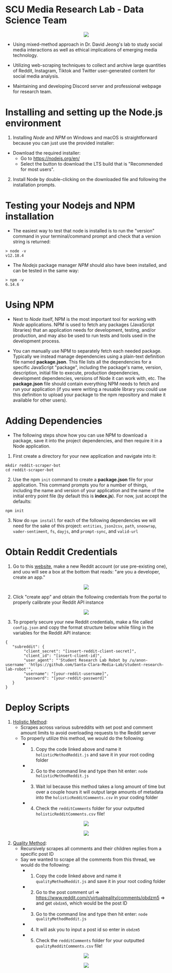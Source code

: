 # SCU Media Research Lab - Data Science Team

<p align="center">
  <img src="https://github.com/Santa-Clara-Media-Lab/student-research-lab-robot/blob/main/assets/educord.png?raw=true">
</p>

- Using mixed-method approach in Dr. David Jeong's lab to study social media interactions as well as ethical implications of emerging media technology.

- Utilizing web-scraping techniques to collect and archive large quantities of Reddit, Instagram, Tiktok and Twitter user-generated content for social media analysis.

- Maintaining and developing Discord server and professional webpage for research team.

# Installing and setting up the Node.js environment

1. Installing *Node* and *NPM* on Windows and macOS is straightforward because you can just use the provided installer:
  - Download the required installer:
    - Go to https://nodejs.org/en/
    - Select the button to download the LTS build that is "Recommended for most users".

2. Install Node by double-clicking on the downloaded file and following the installation prompts.

# Testing your Nodejs and NPM installation

- The easiest way to test that node is installed is to run the "version" command in your terminal/command prompt and check that a version string is returned:

```
> node -v
v12.18.4
```

- The *Nodejs* package manager *NPM* should also have been installed, and can be tested in the same way:

```
> npm -v
6.14.6
```

# Using NPM

- Next to *Node* itself, NPM is the most important tool for working with *Node*  applications. NPM is used to fetch any packages (JavaScript libraries) that an application needs for development, testing, and/or production, and may also be used to run tests and tools used in the development process. 

- You can manually use NPM to separately fetch each needed package. Typically we instead manage dependencies using a plain-text definition file named __**package.json**__. This file lists all the dependencies for a specific JavaScript "package", including the package's name, version, description, initial file to execute, production dependencies, development dependencies, versions of Node it can work with, etc. The **package.json** file should contain everything NPM needs to fetch and run your application (if you were writing a reusable library you could use this definition to upload your package to the npm repository and make it available for other users).

# Adding Dependencies

- The following steps show how you can use NPM to download a package, save it into the project dependencies, and then require it in a Node application.

1. First create a directory for your new application and navigate into it:

```
mkdir reddit-scraper-bot
cd reddit-scraper-bot
```

2. Use the npm `init` command to create a **package.json** file for your application. This command prompts you for a number of things, including the name and version of your application and the name of the initial entry point file (by default this is **index.js**). For now, just accept the defaults:

```
npm init
```

3. Now do `npm install` for each of the following dependencies we will need for the sake of this project: `entities`, `json2csv`, `path`, `snoowrap`, `vader-sentiment`, `fs`, `dayjs`, and `prompt-sync`, and `valid-url`

# Obtain Reddit Credentials

1. Go to this [website](https://www.reddit.com/prefs/apps), make a new Reddit account (or use pre-existing one), and uou will see a box at the bottom that reads: "are you a developer, create an app." 

<p align="center">
  <img src="https://user-images.githubusercontent.com/42426861/127065682-39207003-91d0-44e4-98a6-c37581960731.png">
</p>

2. Click "create app" and obtain the following credentials from the portal to properly calibrate your Reddit API instance

<p align="center">
  <img src="https://user-images.githubusercontent.com/42426861/127066287-6f9d89c1-1e47-447e-b181-5b7cc1d05eb4.png">
</p>

3. To properly secure your new Reddit credentials, make a file called `config.json` and copy the format structure below while filing in the variables for the Reddit API instance:

```
{
   "subreddit": {
        "client_secret": "[insert-reddit-client-secret]",
        "client_id": "[insert-client-id]",
        "user_agent": "'Student Research Lab Robot by /u/anon-username' 'https://github.com/Santa-Clara-Media-Lab/student-research-lab-robot'",
        "username": "[your-reddit-username]",
        "password": "[your-reddit-password]"
   } 
} 
```

# Deploy Scripts

1. [Holistic Method](https://hastebin.com/ozomolugix.js): 
   - Scrapes across various subreddits with set post and comment amount limits to avoid overloading requests to the Reddit server
   - To properly utilize this method, we would do the following:
     - 1. Copy the code linked above and name it `holisticMethodReddit.js` and save it in your root coding folder  
     - 2. Go to the command line and type then hit enter: `node holisticMethodReddit.js`
     - 3. Wait lol because this method takes a long amount of time but over a couple hours it will output large amounts of metadata into the `holisticRedditComments.csv` in your coding folder
     - 4. Check the `redditComments` folder for your outputted `holisticRedditComments.csv` file!

<p align="center"> 
  <img src="https://user-images.githubusercontent.com/42426861/127064469-62a95cdd-c1d9-41ed-9192-89478ff7c72a.png">
</p>

<p align="center"> 
  <img src="https://user-images.githubusercontent.com/42426861/127064502-4af7b6b1-0055-4cd6-b718-9f9be7f9a9df.png">
</p>

2. [Quality Method](https://hastebin.com/afecodurid.js): 
   - Recursively scrapes all comments and their children replies from a specific post ID
   - Say we wanted to scrape all the comments from this thread, we would do the following:
     - 1. Copy the code linked above and name it `qualityMethodReddit.js` and save it in your root coding folder 
     - 2. Go to the post comment url => https://www.reddit.com/r/virtualreality/comments/obdzm5 => and get `obdzm5`, which would be the post ID
     - 3. Go to the command line and type then hit enter: `node qualityMethodReddit.js`
     - 4. It will ask you to input a post id so enter in `obdzm5`
     - 5. Check the `redditComments` folder for your outputted `qualityRedditComments.csv` file!

<p align="center">
  <img src="https://user-images.githubusercontent.com/42426861/127062838-ac4e0dfb-b36c-4541-a34a-4ead3325b1cd.png">
</p>

<p align="center">
  <img src="https://user-images.githubusercontent.com/42426861/127065044-3485a336-6fdb-4014-85f1-67e929a10d37.png">
</p>
